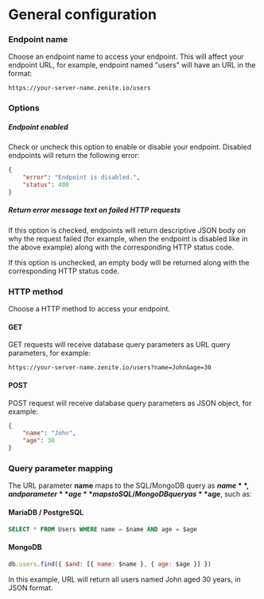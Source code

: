 # General configuration

### Endpoint name

Choose an endpoint name to access your endpoint. This will affect your endpoint URL, for example, endpoint named "users" will have an URL in the format:

```
https://your-server-name.zenite.io/users
```

### Options

##### Endpoint enabled

Check or uncheck this option to enable or disable your endpoint. Disabled endpoints will return the following error:

```json
{
    "error": "Endpoint is disabled.",
    "status": 400
}
```

##### Return error message text on failed HTTP requests

If this option is checked, endpoints will return descriptive JSON body on why the request failed (for example, when the endpoint is disabled like in the above example) along with the corresponding HTTP status code.

If this option is unchecked, an empty body will be returned along with the corresponding HTTP status code.

### HTTP method

Choose a HTTP method to access your endpoint.

#### GET

GET requests will receive database query parameters as URL query parameters, for example:

```
https://your-server-name.zenite.io/users?name=John&age=30
```

#### POST

POST request will receive database query parameters as JSON object, for example:

```json
{
    "name": "John",
    "age": 30
}
```

### Query parameter mapping

The URL parameter **name** maps to the SQL/MongoDB query as **$name**, and parameter **age** maps to SQL/MongoDB query as **$age**, such as:

#### MariaDB / PostgreSQL
```sql
SELECT * FROM Users WHERE name = $name AND age = $age
```

#### MongoDB
```javascript
db.users.find({ $and: [{ name: $name }, { age: $age }] })

```

In this example, URL will return all users named John aged 30 years, in JSON format.